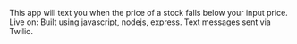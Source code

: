 This app will text you when the price of a stock falls below your input price.
Live on:
Built using javascript, nodejs, express. Text messages sent via Twilio.
